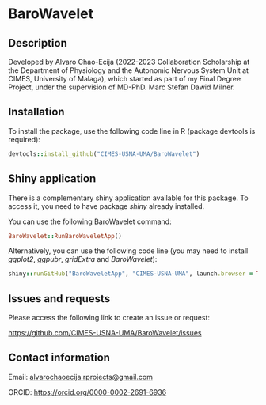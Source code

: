 # BaroWavelet

## Description

Developed by Alvaro Chao-Ecija (2022-2023 Collaboration Scholarship at the 
Department of Physiology and the Autonomic Nervous System Unit at CIMES, University of
Malaga), which started as part of my Final Degree Project, under the supervision of 
MD-PhD. Marc Stefan Dawid Milner.


## Installation

To install the package, use the following code line in R (package devtools is required):

```ruby
devtools::install_github("CIMES-USNA-UMA/BaroWavelet")
```

## Shiny application

There is a complementary shiny application available for this package. To access it,
you need to have package *shiny* already installed.

You can use the following BaroWavelet command:

```ruby
BaroWavelet::RunBaroWaveletApp()
```

Alternatively, you can use the following code line (you may need to install *ggplot2*, *ggpubr*, *gridExtra* and *BaroWavelet*):

```ruby
shiny::runGitHub("BaroWaveletApp", "CIMES-USNA-UMA", launch.browser = TRUE)
```

## Issues and requests

Please access the following link to create an issue or request:

https://github.com/CIMES-USNA-UMA/BaroWavelet/issues

## Contact information

Email: alvarochaoecija.rprojects@gmail.com

ORCID: https://orcid.org/0000-0002-2691-6936

